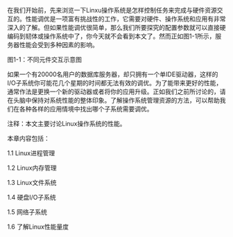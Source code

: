 在我们开始前，先来浏览一下Linxu操作系统是怎样控制任务来完成与硬件资源交互的。性能调优是一项富有挑战性的工作，它需要对硬件、操作系统和应用有非常深入的了解。但如果性能调优很简单，那么我们所要探究的配置参数就可以直接硬编码到韧体或操作系统中了，你今天就不会看到本文了。然而正如图1-1所示，服务器性能会受到多种因素的影响。

图1-1：不同元件交互示意图

如果一个有20000名用户的数据库服务器，却只拥有一个单IDE驱动器，这样的I/O子系统你可能花几个星期的时间都无法有效的调优。为了能带来更好的性能，通常作法是更换一个新的驱动器或者将你的应用升级。正如我们之前所讨论的，请在头脑中保持对系统性能的整体印象。了解操作系统管理资源的方法，可以帮助我们在各种各样的应用情境中找出哪个子系统需要调优。

注释：本文主要讨论Linux操作系统的性能。

本章内容包括：

1.1 Linux进程管理

1.2 Linux内存管理

1.3 Linux文件系统

1.4 硬盘I/O子系统

1.5 网络子系统

1.6 了解Linux性能量度
